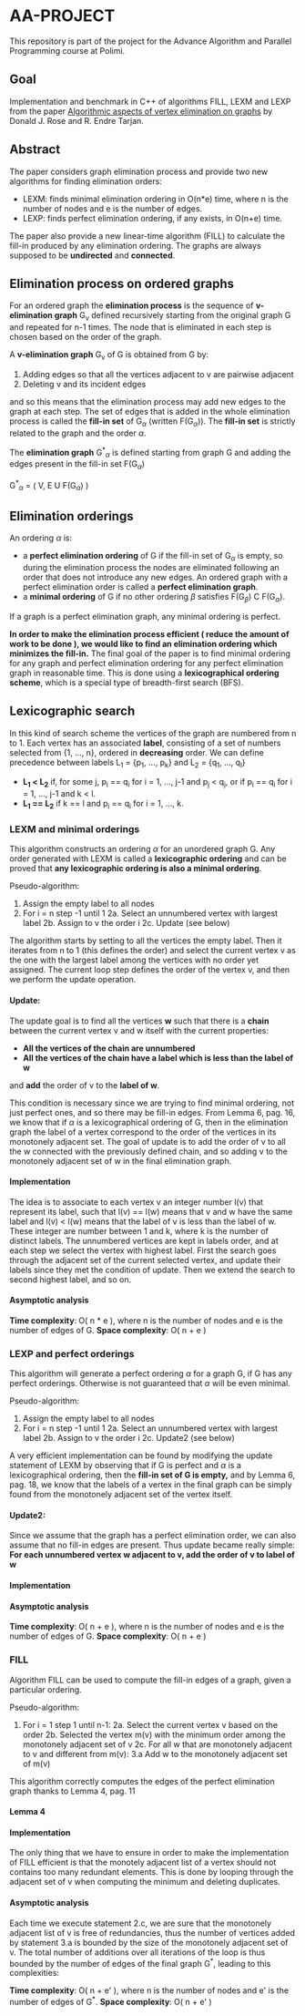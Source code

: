 # AA-PROJECT

This repository is part of the project for the  Advance Algorithm and Parallel Programming course at Polimi. 

## Goal
Implementation and benchmark in C++ of algorithms FILL, LEXM and LEXP from the paper [Algorithmic aspects of vertex elimination on graphs](https://epubs.siam.org/doi/10.1137/0205021) by Donald J. Rose and R. Endre Tarjan.

## Abstract 
The paper considers graph elimination process and provide two new algorithms for finding elimination orders: 

 - LEXM: finds minimal elimination ordering in O(n*e) time, where n is the number of nodes and e is the number of edges.
 - LEXP: finds perfect elimination ordering, if any exists, in O(n+e) time.

The paper also provide a new linear-time algorithm (FILL) to calculate the fill-in produced by any elimination ordering. 
The graphs are always supposed to be **undirected** and **connected**.

## Elimination process on ordered graphs
For an ordered graph the **elimination process** is the sequence of **v-elimination graph** G<sub>v</sub> defined recursively starting from the original graph G and repeated for n-1 times. The node that is eliminated in each step is chosen based on the order of the graph. 

A **v-elimination graph** G<sub>v</sub> of G is obtained from G by: 

 1.  Adding edges so that all the vertices adjacent to v are pairwise adjacent
 2.  Deleting v and its incident edges

and so this means that the elimination process may add new edges to the graph at each step. 
The set of edges that is added in the whole elimination process is called the **fill-in set** of G<sub>$\alpha$</sub> (written F(G<sub>$\alpha$</sub>)).
The **fill-in set** is strictly related to the graph and the order $\alpha$. 

The **elimination graph** G<sup>*</sup><sub>$\alpha$</sub> is defined starting from graph G and adding the edges present in the fill-in set F(G<sub>$\alpha$</sub>)

G<sup>*</sup><sub>$\alpha$</sub> = ( V, E U F(G<sub>$\alpha$</sub>) ) 

## Elimination orderings
An ordering $\alpha$ is:
 -  a **perfect elimination ordering** of G if the fill-in set of G<sub>$\alpha$</sub> is empty, so during the elimination process the nodes are eliminated following an order that does not introduce any new edges. An ordered graph with a perfect elimination order is called a **perfect elimination graph**.
 - a **minimal ordering** of G if no other ordering $\beta$ satisfies F(G<sub>$\beta$</sub>) C F(G<sub>$\alpha$</sub>).

If a graph is a perfect elimination graph, any minimal ordering is perfect.

**In order to make the elimination process efficient ( reduce the amount of work to be done ), we would like to find an elimination ordering which minimizes the fill-in.** 
The final goal of the paper is to find minimal ordering for any graph and perfect elimination ordering for any perfect elimination graph in reasonable time. This is done using a **lexicographical ordering scheme**, which is a special type of breadth-first search (BFS).

## Lexicographic search
In this kind of search scheme the vertices of the graph are numbered from n to 1. Each vertex has an associated **label**, consisting of a set of numbers selected from {1, ..., n}, ordered in **decreasing** order.
We can define precedence between labels L<sub>1</sub> = {p<sub>1</sub>, ..., p<sub>k</sub>} and  L<sub>2</sub> = {q<sub>1</sub>, ..., q<sub>l</sub>}

 - **L<sub>1</sub> < L<sub>2</sub>** if, for some j, p<sub>i</sub> == q<sub>i</sub> for i = 1, ..., j-1 and p<sub>j</sub> < q<sub>j</sub>, or if p<sub>i</sub> == q<sub>i</sub> for i = 1, ..., j-1  and k < l.
 - **L<sub>1</sub> == L<sub>2</sub>** if k == l and p<sub>i</sub> == q<sub>i</sub> for i = 1, ..., k.

### LEXM and minimal orderings

This algorithm constructs an ordering $\alpha$ for an unordered graph G. Any order generated with LEXM is called a **lexicographic ordering** and can be proved that **any lexicographic ordering is also a minimal ordering**.

Pseudo-algorithm: 

 1.  Assign the empty label to all nodes
 2. For i = n step -1 until 1 
	 2a. Select an unnumbered vertex with largest label 
	 2b. Assign to v the order i
	 2c. Update (see below)

The algorithm starts by setting to all the vertices the empty label. Then it iterates from n to 1 (this defines the order) and select the current vertex v as the one with the largest label among the vertices with no order yet assigned. The current loop step defines the order of the vertex v, and then we perform the update operation. 

#### Update:
  The update goal is to find all the vertices **w** such that there is a **chain** between the current vertex v and w itself with the current properties: 
  

 - **All the vertices of the chain are unnumbered** 
 - **All the vertices of the chain have a label which is less than the label of w**
 
 and **add** the order of v to the **label of w**.

This condition is necessary since we are trying to find minimal ordering, not just perfect ones, and so there may be fill-in edges. From Lemma 6, pag. 16, we know that if $\alpha$ is a lexicographical ordering of G, then in the elimination graph the label of a vertex correspond to the order of the vertices in its monotonely adjacent set. The goal of update is to add the order of v to all the w connected with the previously defined chain, and so adding v to the monotonely adjacent set of w in the final elimination graph.

#### Implementation
The idea is to associate to each vertex v an integer number l(v) that represent its label, such that l(v) == l(w) means that v and w have the same label and l(v) < l(w) means that the label of v is less than the label of w. These integer are number between 1 and k, where k is the number of distinct labels.
The unnumbered vertices are kept in labels order, and at each step we select the vertex with highest label. 
First the search goes through the adjacent set of the current selected vertex, and update their labels since they met the condition of update. Then we extend the search to second highest label, and so on.

#### Asymptotic analysis

**Time complexity**: O( n * e ), where n is the number of nodes and e is the number of edges of G.
**Space complexity**: O( n + e )

### LEXP and perfect orderings
This algorithm will generate a perfect ordering $\alpha$ for a graph G, if G has any perfect orderings. Otherwise is not guaranteed that $\alpha$ will be even minimal. 

Pseudo-algorithm: 

 1.  Assign the empty label to all nodes
 2. For i = n step -1 until 1 
	 2a. Select an unnumbered vertex with largest label 
	 2b. Assign to v the order i
	 2c. Update2 (see below)

A very efficient implementation can be found by modifying the update statement of LEXM by observing that if G is perfect and $\alpha$ is a lexicographical ordering, then the **fill-in set of G is empty,** and by Lemma 6, pag. 18, we know that the labels of a vertex in the final graph can be simply found from the monotonely adjacent set of the vertex itself. 

#### Update2:
Since we assume that the graph has a perfect elimination order, we can also assume that no fill-in edges are present. Thus update became really simple: 
**For each unnumbered vertex w adjacent to v, add the order of v to label of w**

#### Implementation

#### Asymptotic analysis

**Time complexity**: O( n + e ), where n is the number of nodes and e is the number of edges of G.
**Space complexity**: O( n + e )

### FILL

Algorithm FILL can be used to compute the fill-in edges of a graph, given a particular ordering.

Pseudo-algorithm: 

 1. For i = 1 step 1 until n-1: 
	 2a. Select the current vertex v based on the order 
	 2b. Selected the vertex m(v) with the minimum order among the monotonely adjacent set of v
	 2c. For all w that are monotonely adjacent to v and different from m(v):
		 3.a Add w to the monotonely adjacent set of m(v)

This algorithm correctly computes the edges of the perfect elimination graph thanks to Lemma 4, pag. 11
#### Lemma 4


#### Implementation
The only thing that we have to ensure in order to make the implementation of FILL efficient is that the monotely adjacent list of a vertex should not contains too many redundant elements. This is done by looping through the adjacent set of v when computing the minimum and deleting duplicates.

#### Asymptotic analysis

Each time we execute statement 2.c, we are sure that the monotonely adjacent list of v is free of redundancies, thus the number of vertices added by statement 3.a is bounded by the size of the monotonely adjacent set of v. The total number of additions over all iterations of the loop is thus bounded by the number of edges of the final graph G<sup>*</sup>, leading to this complexities:

**Time complexity**: O( n + e' ), where n is the number of nodes and e' is the number of edges of G<sup>*</sup>.
**Space complexity**: O( n + e' )
